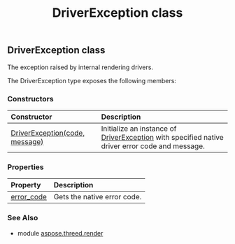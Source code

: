 ﻿---
title: DriverException class
second_title: Aspose.3D for Python via .NET API References
description: 
type: docs
weight: 20
url: /python-net/aspose.threed.render/driverexception/
is_root: false
---

## DriverException class

The exception raised by internal rendering drivers.



The DriverException type exposes the following members:

### Constructors
| Constructor | Description |
| :- | :- |
| [DriverException(code, message)](/3d/python-net/aspose.threed.render/driverexception/__init__/#int-str) | Initialize an instance of [DriverException](/3d/python-net/aspose.threed.render/driverexception) with specified native driver error code and message. |


### Properties
| Property | Description |
| :- | :- |
| [error_code](/3d/python-net/aspose.threed.render/driverexception/error_code) | Gets the native error code. |


### See Also

* module [aspose.threed.render](../)
